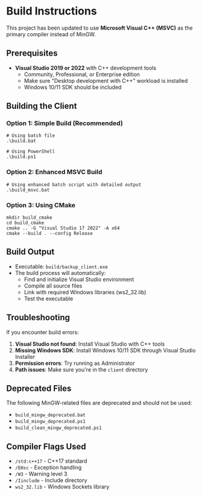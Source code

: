 # Build Instructions

This project has been updated to use **Microsoft Visual C++ (MSVC)** as the primary compiler instead of MinGW.

## Prerequisites

- **Visual Studio 2019 or 2022** with C++ development tools
  - Community, Professional, or Enterprise edition
  - Make sure "Desktop development with C++" workload is installed
  - Windows 10/11 SDK should be included

## Building the Client

### Option 1: Simple Build (Recommended)
```batch
# Using batch file
.\build.bat

# Using PowerShell
.\build.ps1
```

### Option 2: Enhanced MSVC Build
```batch
# Using enhanced batch script with detailed output
.\build_msvc.bat
```

### Option 3: Using CMake
```batch
mkdir build_cmake
cd build_cmake
cmake .. -G "Visual Studio 17 2022" -A x64
cmake --build . --config Release
```

## Build Output

- Executable: `build/backup_client.exe`
- The build process will automatically:
  - Find and initialize Visual Studio environment
  - Compile all source files
  - Link with required Windows libraries (ws2_32.lib)
  - Test the executable

## Troubleshooting

If you encounter build errors:

1. **Visual Studio not found**: Install Visual Studio with C++ tools
2. **Missing Windows SDK**: Install Windows 10/11 SDK through Visual Studio Installer
3. **Permission errors**: Try running as Administrator
4. **Path issues**: Make sure you're in the `client` directory

## Deprecated Files

The following MinGW-related files are deprecated and should not be used:
- `build_mingw_deprecated.bat`
- `build_mingw_deprecated.ps1`
- `build_clean_mingw_deprecated.ps1`

## Compiler Flags Used

- `/std:c++17` - C++17 standard
- `/EHsc` - Exception handling
- `/W3` - Warning level 3
- `/Iinclude` - Include directory
- `ws2_32.lib` - Windows Sockets library
